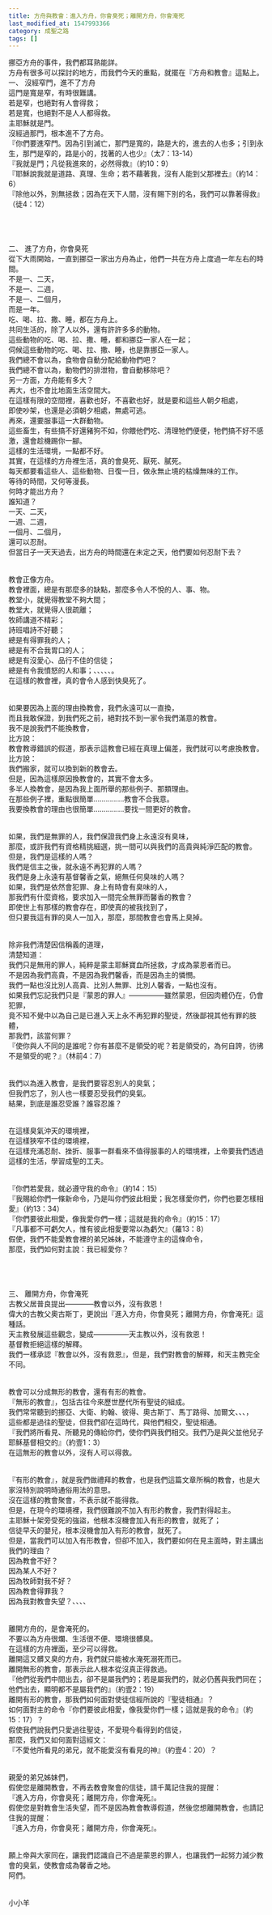 ```yaml
---
title: 方舟與教會：進入方舟，你會臭死；離開方舟，你會淹死
last_modified_at: 1547993366
category: 成聖之路
tags: []
---
```


挪亞方舟的事件，我們都耳熟能詳。<br>方舟有很多可以探討的地方，而我們今天的重點，就擺在『方舟和教會』這點上。<br><!--more-->一、	沒經窄門，進不了方舟<br>這門是寬是窄，有時很難講。<br>若是窄，也絕對有人會得救；<br>若是寬，也絕對不是人人都得救。<br>主耶穌就是門。<br>沒經過那門，根本進不了方舟。<br>『你們要進窄門。因為引到滅亡，那門是寬的，路是大的，進去的人也多；引到永生，那門是窄的，路是小的，找著的人也少』（太7：13-14）<br>『我就是門；凡從我進來的，必然得救』（約10：9）<br>『耶穌說我就是道路、真理、生命；若不藉著我，沒有人能到父那裡去』（約14：6）<br>『除他以外，別無拯救；因為在天下人間，沒有賜下別的名，我們可以靠著得救』（徒4：12）<br><br><br><br><br>二、	進了方舟，你會臭死<br>從下大雨開始，一直到挪亞一家出方舟為止，他們一共在方舟上度過一年左右的時間。<br>不是一、二天，<br>不是一、二週，<br>不是一、二個月，<br>而是一年。<br>吃、喝、拉、撒、睡，都在方舟上。<br>共同生活的，除了人以外，還有許許多多的動物。<br>這些動物的吃、喝、拉、撒、睡，都和挪亞一家人在一起；<br>伺候這些動物的吃、喝、拉、撒、睡，也是靠挪亞一家人。<br>我們總不會以為，食物會自動分配給動物們吧？<br>我們總不會以為，動物們的排泄物，會自動移除吧？<br>另一方面，方舟能有多大？<br>再大，也不會比地面生活空間大。<br>在這樣有限的空間裡，喜歡也好，不喜歡也好，就是要和這些人朝夕相處，<br>即使吵架，也還是必須朝夕相處，無處可逃。<br>再來，還要服事這一大群動物。<br>這些畜生，有些搞不好還豬狗不如，你餵他們吃、清理牠們便便，牠們搞不好不感激，還會趁機踢你一腳。<br>這樣的生活環境，一點都不好。<br>其實，在這樣的方舟裡生活，真的會臭死、厭死、膩死。<br>每天都要看這些人、這些動物、日復一日，做永無止境的枯燥無味的工作。<br>等待的時間，又何等漫長。<br>何時才能出方舟？<br>誰知道？<br>一天、二天，<br>一週、二週，<br>一個月、二個月，<br>還可以忍耐。<br>但當日子一天天過去，出方舟的時間還在未定之天，他們要如何忍耐下去？<br><br><br>教會正像方舟。<br>教會裡面，總是有那麼多的缺點，那麼多令人不悅的人、事、物。<br>教堂小，就覺得教堂不夠大間；<br>教堂大，就覺得人很疏離；<br>牧師講道不精彩；<br>詩班唱詩不好聽；<br>總是有得罪我的人；<br>總是有不合我胃口的人；<br>總是有沒愛心、品行不佳的信徒；<br>總是有令我憤怒的人和事；、、、、、。<br>在這樣的教會裡，真的會令人感到快臭死了。<br><br><br>如果要因為上面的理由換教會，我們永遠可以一直換，<br>而且我敢保證，到我們死之前，絕對找不到一家令我們滿意的教會。<br>我不是說我們不能換教會，<br>比方說：<br>教會教導錯誤的假道，那表示這教會已經在真理上偏差，我們就可以考慮換教會。<br>比方說：<br>我們搬家，就可以換到新的教會去。<br>但是，因為這樣原因換教會的，其實不會太多。<br>多半人換教會，是因為我上面所舉的那些例子、那類理由。<br>在那些例子裡，重點很簡單……………教會不合我意。<br>我要換教會的理由也很簡單……………要找一間更好的教會。<br><br><br>如果，我們是無罪的人，我們保證我們身上永遠沒有臭味，<br>那麼，或許我們有資格精挑細選，挑一間可以與我們的高貴與純淨匹配的教會。<br>但是，我們是這樣的人嗎？<br>我們是信主之後，就永遠不再犯罪的人嗎？<br>我們是身上永遠有基督馨香之氣，絕無任何臭味的人嗎？<br>如果，我們是依然會犯罪、身上有時會有臭味的人，<br>那我們有什麼資格，要求加入一間完全無罪而馨香的教會？<br>即使世上有那樣的教會存在，即使真的被我找到了，<br>但只要我這有罪的臭人一加入，那麼，那間教會也會馬上臭掉。<br><br><br>除非我們清楚因信稱義的道理，<br>清楚知道：<br>我們只是無用的罪人，純粹是蒙主耶穌寶血所拯救，才成為蒙恩者而已。<br>不是因為我們高貴，不是因為我們馨香，而是因為主的憐憫。<br>我們一點也沒比別人高貴、比別人無罪、比別人馨香，一點也沒有。<br>如果我們忘記我們只是『蒙恩的罪人』—————雖然蒙恩，但因肉體仍在，仍會犯罪，<br>竟不知不覺中以為自己是已進入天上永不再犯罪的聖徒，然後鄙視其他有罪的肢體，<br>那我們，該當何罪？<br>『使你與人不同的是誰呢？你有甚麼不是領受的呢？若是領受的，為何自誇，彷彿不是領受的呢？』（林前4：7）<br><br><br>我們以為進入教會，是我們要容忍別人的臭氣；<br>但我們忘了，別人也一樣要忍受我們的臭氣。<br>結果，到底是誰忍受誰？誰容忍誰？<br><br><br>在這樣臭氣沖天的環境裡，<br>在這樣狹窄不佳的環境裡，<br>在這樣充滿忍耐、挫折、服事一群看來不值得服事的人的環境裡，上帝要我們透過這樣的生活，學習成聖的工夫。<br><br><br>『你們若愛我，就必遵守我的命令』（約14：15）<br>『我賜給你們一條新命令，乃是叫你們彼此相愛；我怎樣愛你們，你們也要怎樣相愛』（約13：34）<br>『你們要彼此相愛，像我愛你們一樣；這就是我的命令』（約15：17）<br>『凡事都不可虧欠人，惟有彼此相愛要常以為虧欠』（羅13：8）<br>假使，我們不能愛教會裡的弟兄姊妹，不能遵守主的這條命令，<br>那麼，我們如何對主說：我已經愛你？<br><br><br><br><br>三、	離開方舟，你會淹死<br>古教父居普良提出————教會以外，沒有救恩！<br>偉大的古教父奧古斯丁，更說出『進入方舟，你會臭死；離開方舟，你會淹死』這種話。<br>天主教發展這些觀念，變成—————天主教以外，沒有救恩！<br>基督教拒絕這樣的解釋。<br>我們一樣承認『教會以外，沒有救恩』，但是，我們對教會的解釋，和天主教完全不同。<br><br><br>教會可以分成無形的教會，還有有形的教會。<br>『無形的教會』，包括古往今來歷世歷代所有聖徒的組成。<br>我們常常聽到的挪亞、大衛、約翰、彼得、奧古斯丁、馬丁路得、加爾文、、、，<br>這些都是過往的聖徒，但我們卻在這時代，與他們相交，聖徒相通。<br>『我們將所看見、所聽見的傳給你們，使你們與我們相交。我們乃是與父並他兒子耶穌基督相交的』（約壹1：3）<br>在這無形的教會以外，沒有人可以得救。<br><br><br>『有形的教會』，就是我們做禮拜的教會，也是我們這篇文章所稱的教會，也是大家沒特別說明時通俗用法的意思。<br>沒在這樣的教會聚會，不表示就不能得救。<br>但是，在現今的環境裡，我們很難說不加入有形的教會，我們對得起主。<br>主耶穌十架旁受死的強盜，他根本沒機會加入有形的教會，就死了；<br>信徒早夭的嬰兒，根本沒機會加入有形的教會，就死了。<br>但是，當我們可以加入有形教會，但卻不加入，我們要如何在見主面時，對主講出我們的理由？<br>因為教會不好？<br>因為某人不好？<br>因為牧師對我不好？<br>因為教會得罪我？<br>因為我對教會失望？、、、、<br><br><br>離開方舟的，是會淹死的。<br>不要以為方舟很爛、生活很不便、環境很髒臭。<br>在這樣的方舟裡面，至少可以得救。<br>離開這又髒又臭的方舟，我們就只能被水淹死溺死而已。<br>離開無形的教會，那表示此人根本從沒真正得救過。<br>『他們從我們中間出去，卻不是屬我們的；若是屬我們的，就必仍舊與我們同在；他們出去，顯明都不是屬我們的』（約壹2：19）<br>離開有形的教會，那我們如何面對使徒信經所說的『聖徒相通』？<br>如何面對主的命令『你們要彼此相愛，像我愛你們一樣；這就是我的命令』（約15：17）？<br>假使我們說我們只愛過往聖徒，不愛現今看得到的信徒，<br>那麼，我們又如何面對這經文：<br>『不愛他所看見的弟兄，就不能愛沒有看見的神』（約壹4：20）？<br><br><br>親愛的弟兄姊妹們，<br>假使您是離開教會，不再去教會聚會的信徒，請千萬記住我的提醒：<br>『進入方舟，你會臭死；離開方舟，你會淹死』。<br>假使您是對教會生活失望，而不是因為教會教導假道，然後您想離開教會，也請記住我的提醒：<br>『進入方舟，你會臭死；離開方舟，你會淹死』。<br><br><br>願上帝與大家同在，讓我們認識自己不過是蒙恩的罪人，也讓我們一起努力減少教會的臭氣，使教會成為馨香之地。<br>阿們。<br><br><br>小小羊<br><br><br><br>
